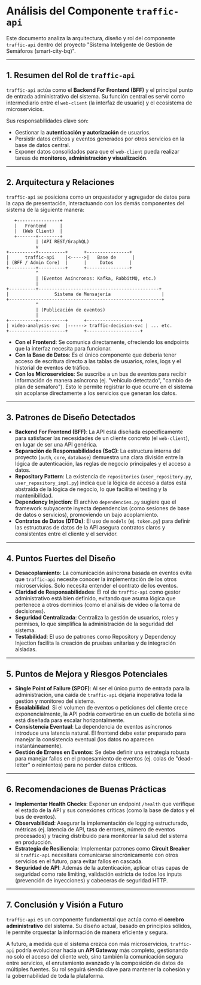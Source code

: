 # Análisis del Componente `traffic-api`

Este documento analiza la arquitectura, diseño y rol del componente `traffic-api` dentro del proyecto "Sistema Inteligente de Gestión de Semáforos (smart-city-bq)".

---

## 1. Resumen del Rol de `traffic-api`

`traffic-api` actúa como el **Backend For Frontend (BFF)** y el principal punto de entrada administrativo del sistema. Su función central es servir como intermediario entre el `web-client` (la interfaz de usuario) y el ecosistema de microservicios.

Sus responsabilidades clave son:
- Gestionar la **autenticación y autorización** de usuarios.
- Persistir datos críticos y eventos generados por otros servicios en la base de datos central.
- Exponer datos consolidados para que el `web-client` pueda realizar tareas de **monitoreo, administración y visualización**.

---

## 2. Arquitectura y Relaciones

`traffic-api` se posiciona como un orquestador y agregador de datos para la capa de presentación, interactuando con los demás componentes del sistema de la siguiente manera:

```ascii
   +----------------+
   |   Frontend     |
   |  (Web Client)  |
   +-------+--------+
           | (API REST/GraphQL)
           v
+----------+----------+      +----------------+
|      traffic-api    |<----->|   Base de      |
| (BFF / Admin Core)  |      |     Datos      |
+----------+----------+      +----------------+
           ^
           | (Eventos Asíncronos: Kafka, RabbitMQ, etc.)
           |
+----------+---------------------------------------------+
|                 Sistema de Mensajería                   |
+---------------------------------------------------------+
           ^
           | (Publicación de eventos)
           |
+----------+----------+      +--------------------+
| video-analysis-svc  |------> traffic-decision-svc | ... etc.
+---------------------+      +--------------------+
```

- **Con el Frontend**: Se comunica directamente, ofreciendo los endpoints que la interfaz necesita para funcionar.
- **Con la Base de Datos**: Es el único componente que debería tener acceso de escritura directo a las tablas de usuarios, roles, logs y el historial de eventos de tráfico.
- **Con los Microservicios**: Se suscribe a un bus de eventos para recibir información de manera asíncrona (ej. "vehículo detectado", "cambio de plan de semáforo"). Esto le permite registrar lo que ocurre en el sistema sin acoplarse directamente a los servicios que generan los datos.

---

## 3. Patrones de Diseño Detectados

- **Backend For Frontend (BFF)**: La API está diseñada específicamente para satisfacer las necesidades de un cliente concreto (el `web-client`), en lugar de ser una API genérica.
- **Separación de Responsabilidades (SoC)**: La estructura interna del proyecto (`auth`, `core`, `database`) demuestra una clara división entre la lógica de autenticación, las reglas de negocio principales y el acceso a datos.
- **Repository Pattern**: La existencia de `repositories` (`user_repository.py`, `user_repository_impl.py`) indica que la lógica de acceso a datos está abstraída de la lógica de negocio, lo que facilita el testing y la mantenibilidad.
- **Dependency Injection**: El archivo `dependencies.py` sugiere que el framework subyacente inyecta dependencias (como sesiones de base de datos o servicios), promoviendo un bajo acoplamiento.
- **Contratos de Datos (DTOs)**: El uso de `models` (ej. `token.py`) para definir las estructuras de datos de la API asegura contratos claros y consistentes entre el cliente y el servidor.

---

## 4. Puntos Fuertes del Diseño

- **Desacoplamiento**: La comunicación asíncrona basada en eventos evita que `traffic-api` necesite conocer la implementación de los otros microservicios. Solo necesita entender el contrato de los eventos.
- **Claridad de Responsabilidades**: El rol de `traffic-api` como gestor administrativo está bien definido, evitando que asuma lógica que pertenece a otros dominios (como el análisis de video o la toma de decisiones).
- **Seguridad Centralizada**: Centraliza la gestión de usuarios, roles y permisos, lo que simplifica la administración de la seguridad del sistema.
- **Testabilidad**: El uso de patrones como Repository y Dependency Injection facilita la creación de pruebas unitarias y de integración aisladas.

---

## 5. Puntos de Mejora y Riesgos Potenciales

- **Single Point of Failure (SPOF)**: Al ser el único punto de entrada para la administración, una caída de `traffic-api` dejaría inoperativa toda la gestión y monitoreo del sistema.
- **Escalabilidad**: Si el volumen de eventos o peticiones del cliente crece exponencialmente, la API podría convertirse en un cuello de botella si no está diseñada para escalar horizontalmente.
- **Consistencia Eventual**: La dependencia de eventos asíncronos introduce una latencia natural. El frontend debe estar preparado para manejar la consistencia eventual (los datos no aparecen instantáneamente).
- **Gestión de Errores en Eventos**: Se debe definir una estrategia robusta para manejar fallos en el procesamiento de eventos (ej. colas de "dead-letter" o reintentos) para no perder datos críticos.

---

## 6. Recomendaciones de Buenas Prácticas

- **Implementar Health Checks**: Exponer un endpoint `/health` que verifique el estado de la API y sus conexiones críticas (como la base de datos y el bus de eventos).
- **Observabilidad**: Asegurar la implementación de logging estructurado, métricas (ej. latencia de API, tasa de errores, número de eventos procesados) y tracing distribuido para monitorear la salud del sistema en producción.
- **Estrategia de Resiliencia**: Implementar patrones como **Circuit Breaker** si `traffic-api` necesitara comunicarse sincrónicamente con otros servicios en el futuro, para evitar fallos en cascada.
- **Seguridad de API**: Además de la autenticación, aplicar otras capas de seguridad como rate limiting, validación estricta de todos los inputs (prevención de inyecciones) y cabeceras de seguridad HTTP.

---

## 7. Conclusión y Visión a Futuro

`traffic-api` es un componente fundamental que actúa como el **cerebro administrativo** del sistema. Su diseño actual, basado en principios sólidos, le permite orquestar la información de manera eficiente y segura.

A futuro, a medida que el sistema crezca con más microservicios, `traffic-api` podría evolucionar hacia un **API Gateway** más completo, gestionando no solo el acceso del cliente web, sino también la comunicación segura entre servicios, el enrutamiento avanzado y la composición de datos de múltiples fuentes. Su rol seguirá siendo clave para mantener la cohesión y la gobernabilidad de toda la plataforma.